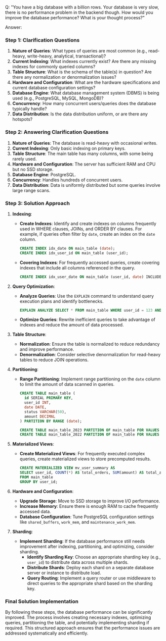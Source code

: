 Q: "You have a big database with a billion rows. Your database is very slow, there is no performance problem in the backend though. How would you improve the database performance? What is your thought process?"

<!-- https://helpful-spatula-100.notion.site/Database-53a1297f173d45b5bd09151766854bb3?pvs=4 -->

Answer:

### Step 1: Clarification Questions

1. **Nature of Queries**: What types of queries are most common (e.g., read-heavy, write-heavy, analytical, transactional)?
2. **Current Indexing**: What indexes currently exist? Are there any missing indexes for commonly queried columns?
3. **Table Structure**: What is the schema of the table(s) in question? Are there any normalization or denormalization issues?
4. **Hardware and Configuration**: What are the hardware specifications and current database configuration settings?
5. **Database Engine**: What database management system (DBMS) is being used (e.g., PostgreSQL, MySQL, MongoDB)?
6. **Concurrency**: How many concurrent users/queries does the database typically handle?
7. **Data Distribution**: Is the data distribution uniform, or are there any hotspots?

### Step 2: Answering Clarification Questions

1. **Nature of Queries**: The database is read-heavy with occasional writes.
2. **Current Indexing**: Only basic indexing on primary keys.
3. **Table Structure**: The main table has many columns, with some being rarely used.
4. **Hardware and Configuration**: The server has sufficient RAM and CPU but no SSD storage.
5. **Database Engine**: PostgreSQL.
6. **Concurrency**: Handles hundreds of concurrent users.
7. **Data Distribution**: Data is uniformly distributed but some queries involve large range scans.

### Step 3: Solution Approach

1. **Indexing**:
   - **Create Indexes**: Identify and create indexes on columns frequently used in WHERE clauses, JOINs, and ORDER BY clauses. For example, if queries often filter by `date`, create an index on the `date` column.
     ```sql
     CREATE INDEX idx_date ON main_table (date);
     CREATE INDEX idx_user_id ON main_table (user_id);
     ```
   - **Covering Indexes**: For frequently accessed queries, create covering indexes that include all columns referenced in the query.
     ```sql
     CREATE INDEX idx_user_date ON main_table (user_id, date) INCLUDE (status, amount);
     ```
2. **Query Optimization**:
   - **Analyze Queries**: Use the `EXPLAIN` command to understand query execution plans and identify bottlenecks.
     ```sql
     EXPLAIN ANALYZE SELECT * FROM main_table WHERE user_id = 123 AND date > '2023-01-01';
     ```
   - **Optimize Queries**: Rewrite inefficient queries to take advantage of indexes and reduce the amount of data processed.
3. **Table Structure**:
   - **Normalization**: Ensure the table is normalized to reduce redundancy and improve performance.
   - **Denormalization**: Consider selective denormalization for read-heavy tables to reduce JOIN operations.
4. **Partitioning**:

   - **Range Partitioning**: Implement range partitioning on the `date` column to limit the amount of data scanned in queries.

     ```sql
     CREATE TABLE main_table (
       id SERIAL PRIMARY KEY,
       user_id INT,
       date DATE,
       status VARCHAR(50),
       amount DECIMAL
     ) PARTITION BY RANGE (date);

     CREATE TABLE main_table_2023 PARTITION OF main_table FOR VALUES FROM ('2023-01-01') TO ('2024-01-01');
     CREATE TABLE main_table_2022 PARTITION OF main_table FOR VALUES FROM ('2022-01-01') TO ('2023-01-01');
     ```

5. **Materialized Views**:
   - **Create Materialized Views**: For frequently executed complex queries, create materialized views to store precomputed results.
     ```sql
     CREATE MATERIALIZED VIEW mv_user_summary AS
     SELECT user_id, COUNT(*) AS total_orders, SUM(amount) AS total_amount
     FROM main_table
     GROUP BY user_id;
     ```
6. **Hardware and Configuration**:
   - **Upgrade Storage**: Move to SSD storage to improve I/O performance.
   - **Increase Memory**: Ensure there is enough RAM to cache frequently accessed data.
   - **Database Configuration**: Tune PostgreSQL configuration settings like `shared_buffers`, `work_mem`, and `maintenance_work_mem`.
7. **Sharding**:
   - **Implement Sharding**: If the database performance still needs improvement after indexing, partitioning, and optimizing, consider sharding.
     - **Identify Sharding Key**: Choose an appropriate sharding key (e.g., `user_id`) to distribute data across multiple shards.
     - **Distribute Shards**: Deploy each shard on a separate database server or instance to distribute load.
     - **Query Routing**: Implement a query router or use middleware to direct queries to the appropriate shard based on the sharding key.

### Final Solution Implementation

By following these steps, the database performance can be significantly improved. The process involves creating necessary indexes, optimizing queries, partitioning the table, and potentially implementing sharding if required. This structured approach ensures that the performance issues are addressed systematically and efficiently.
